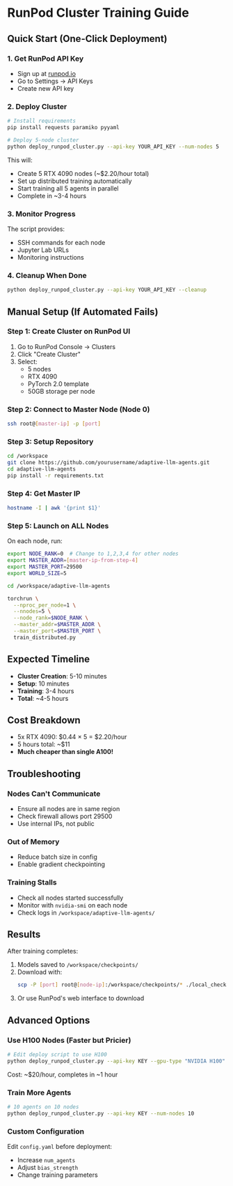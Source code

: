 # RunPod Cluster Training Guide

## Quick Start (One-Click Deployment)

### 1. Get RunPod API Key
- Sign up at [runpod.io](https://runpod.io)
- Go to Settings → API Keys
- Create new API key

### 2. Deploy Cluster
```bash
# Install requirements
pip install requests paramiko pyyaml

# Deploy 5-node cluster
python deploy_runpod_cluster.py --api-key YOUR_API_KEY --num-nodes 5
```

This will:
- Create 5 RTX 4090 nodes (~$2.20/hour total)
- Set up distributed training automatically
- Start training all 5 agents in parallel
- Complete in ~3-4 hours

### 3. Monitor Progress
The script provides:
- SSH commands for each node
- Jupyter Lab URLs
- Monitoring instructions

### 4. Cleanup When Done
```bash
python deploy_runpod_cluster.py --api-key YOUR_API_KEY --cleanup
```

## Manual Setup (If Automated Fails)

### Step 1: Create Cluster on RunPod UI
1. Go to RunPod Console → Clusters
2. Click "Create Cluster"
3. Select:
   - 5 nodes
   - RTX 4090
   - PyTorch 2.0 template
   - 50GB storage per node

### Step 2: Connect to Master Node (Node 0)
```bash
ssh root@[master-ip] -p [port]
```

### Step 3: Setup Repository
```bash
cd /workspace
git clone https://github.com/yourusername/adaptive-llm-agents.git
cd adaptive-llm-agents
pip install -r requirements.txt
```

### Step 4: Get Master IP
```bash
hostname -I | awk '{print $1}'
```

### Step 5: Launch on ALL Nodes
On each node, run:
```bash
export NODE_RANK=0  # Change to 1,2,3,4 for other nodes
export MASTER_ADDR=[master-ip-from-step-4]
export MASTER_PORT=29500
export WORLD_SIZE=5

cd /workspace/adaptive-llm-agents

torchrun \
  --nproc_per_node=1 \
  --nnodes=5 \
  --node_rank=$NODE_RANK \
  --master_addr=$MASTER_ADDR \
  --master_port=$MASTER_PORT \
  train_distributed.py
```

## Expected Timeline

- **Cluster Creation**: 5-10 minutes
- **Setup**: 10 minutes
- **Training**: 3-4 hours
- **Total**: ~4-5 hours

## Cost Breakdown

- 5x RTX 4090: $0.44 × 5 = $2.20/hour
- 5 hours total: ~$11
- **Much cheaper than single A100!**

## Troubleshooting

### Nodes Can't Communicate
- Ensure all nodes are in same region
- Check firewall allows port 29500
- Use internal IPs, not public

### Out of Memory
- Reduce batch size in config
- Enable gradient checkpointing

### Training Stalls
- Check all nodes started successfully
- Monitor with `nvidia-smi` on each node
- Check logs in `/workspace/adaptive-llm-agents/`

## Results

After training completes:
1. Models saved to `/workspace/checkpoints/`
2. Download with:
   ```bash
   scp -P [port] root@[node-ip]:/workspace/checkpoints/* ./local_checkpoints/
   ```
3. Or use RunPod's web interface to download

## Advanced Options

### Use H100 Nodes (Faster but Pricier)
```bash
# Edit deploy script to use H100
python deploy_runpod_cluster.py --api-key KEY --gpu-type "NVIDIA H100" --num-nodes 5
```
Cost: ~$20/hour, completes in ~1 hour

### Train More Agents
```bash
# 10 agents on 10 nodes
python deploy_runpod_cluster.py --api-key KEY --num-nodes 10
```

### Custom Configuration
Edit `config.yaml` before deployment:
- Increase `num_agents`
- Adjust `bias_strength`
- Change training parameters